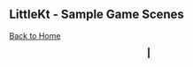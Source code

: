 ## LittleKt - Sample Game Scenes

[Back to Home](/)

<div id="canvas-container" style="text-align:center;">
    <canvas id="canvas" width="960" height="540" style="border:1px solid #000000;"></canvas>
</div>
<script>    
    var sampleTitle = "Sample Game Scenes";
    var gameId = "sampleGameScenes";
</script>
<script type="text/javascript" src="{{ site.baseurl }}/littlekt-samples.js"></script>
